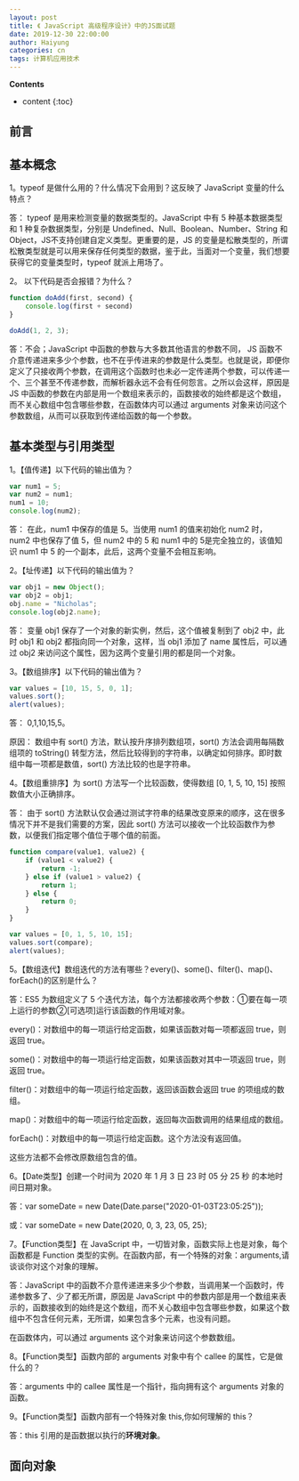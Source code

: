 ```yaml
---
layout: post
title: 《 JavaScript 高级程序设计》中的JS面试题
date: 2019-12-30 22:00:00
author: Haiyung
categories: cn
tags: 计算机应用技术
--- 
```


__Contents__

* content
{:toc}

## 前言

## 基本概念

1。typeof 是做什么用的？什么情况下会用到？这反映了 JavaScript 变量的什么特点？

答： typeof 是用来检测变量的数据类型的。JavaScript 中有 5 种基本数据类型和 1 种复杂数据类型，分别是 Undefined、Null、Boolean、Number、String 和 Object，JS不支持创建自定义类型。更重要的是，JS 的变量是松散类型的，所谓松散类型就是可以用来保存任何类型的数据，鉴于此，当面对一个变量，我们想要获得它的变量类型时，typeof 就派上用场了。

2。 以下代码是否会报错？为什么？

```javascript
function doAdd(first, second) {
    console.log(first + second)
}

doAdd(1, 2, 3);
```

答：不会；JavaScript 中函数的参数与大多数其他语言的参数不同， JS 函数不介意传递进来多少个参数，也不在乎传进来的参数是什么类型。也就是说，即便你定义了只接收两个参数，在调用这个函数时也未必一定传递两个参数，可以传递一个、三个甚至不传递参数，而解析器永远不会有任何怨言。之所以会这样，原因是 JS 中函数的参数在内部是用一个数组来表示的，函数接收的始终都是这个数组，而不关心数组中包含哪些参数，在函数体内可以通过 arguments 对象来访问这个参数数组，从而可以获取到传递给函数的每一个参数。

## 基本类型与引用类型

1。【值传递】以下代码的输出值为？

```javascript
var num1 = 5;
var num2 = num1;
num1 = 10;
console.log(num2);
```

答： 在此，num1 中保存的值是 5。当使用 num1 的值来初始化 num2 时， num2 中也保存了值 5，但 num2 中的 5 和 num1 中的 5是完全独立的，该值知识 num1 中 5 的一个副本，此后，这两个变量不会相互影响。

2。【址传递】以下代码的输出值为？

```javascript
var obj1 = new Object();
var obj2 = obj1;
obj.name = "Nicholas";
console.log(obj2.name);
```

答： 变量 obj1 保存了一个对象的新实例，然后，这个值被复制到了 obj2 中，此时 obj1 和 obj2 都指向同一个对象，这样，当 obj1 添加了 name 属性后，可以通过 obj2 来访问这个属性，因为这两个变量引用的都是同一个对象。

3。【数组排序】以下代码的输出值为？

```javascript
var values = [10, 15, 5, 0, 1];
values.sort();
alert(values);
```

答： 0,1,10,15,5。

原因： 数组中有 sort() 方法，默认按升序排列数组项，sort() 方法会调用每隔数组项的 toString() 转型方法，然后比较得到的字符串，以确定如何排序。即时数组中每一项都是数值，sort() 方法比较的也是字符串。

4。【数组重排序】为 sort() 方法写一个比较函数，使得数组 [0, 1, 5, 10, 15] 按照数值大小正确排序。

答： 由于 sort() 方法默认仅会通过测试字符串的结果改变原来的顺序，这在很多情况下并不是我们需要的方案，因此 sort() 方法可以接收一个比较函数作为参数，以便我们指定哪个值位于哪个值的前面。

```javascript
function compare(value1, value2) {
    if (value1 < value2) {
        return -1;
    } else if (value1 > value2) {
        return 1;
    } else {
        return 0;
    }
}

var values = [0, 1, 5, 10, 15];
values.sort(compare);
alert(values);
```

5。【数组迭代】数组迭代的方法有哪些？every()、some()、filter()、map()、forEach()的区别是什么？

答：ES5 为数组定义了 5 个迭代方法，每个方法都接收两个参数：➀要在每一项上运行的参数➁[可选项]运行该函数的作用域对象。

every()：对数组中的每一项运行给定函数，如果该函数对每一项都返回 true，则返回 true。

some()：对数组中的每一项运行给定函数，如果该函数对其中一项返回 true，则返回 true。

filter()：对数组中的每一项运行给定函数，返回该函数会返回 true 的项组成的数组。

map()：对数组中的每一项运行给定函数，返回每次函数调用的结果组成的数组。

forEach()：对数组中的每一项运行给定函数。这个方法没有返回值。

这些方法都不会修改原数组包含的值。

6。【Date类型】创建一个时间为 2020 年 1 月 3 日 23 时 05 分 25 秒 的本地时间日期对象。

答：var someDate = new Date(Date.parse("2020-01-03T23:05:25"));

或：var someDate = new Date(2020, 0, 3, 23, 05, 25);

7。【Function类型】在 JavaScript 中，一切皆对象，函数实际上也是对象，每个函数都是 Function 类型的实例。在函数内部，有一个特殊的对象：arguments,请谈谈你对这个对象的理解。

答：JavaScript 中的函数不介意传递进来多少个参数，当调用某一个函数时，传递参数多了、少了都无所谓，原因是 JavaScript 中的参数内部是用一个数组来表示的，函数接收到的始终是这个数组，而不关心数组中包含哪些参数，如果这个数组中不包含任何元素，无所谓，如果包含多个元素，也没有问题。

在函数体内，可以通过 arguments 这个对象来访问这个参数数组。

8。【Function类型】函数内部的 arguments 对象中有个 callee 的属性，它是做什么的？

答：arguments 中的 callee 属性是一个指针，指向拥有这个 arguments 对象的函数。

9。【Function类型】函数内部有一个特殊对象 this,你如何理解的 this？

答：this 引用的是函数据以执行的**环境对象**。




## 面向对象